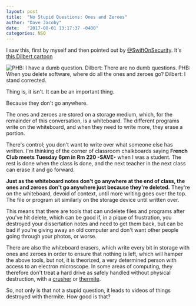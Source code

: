 ```yaml
---
layout: post
title:  "No Stupid Questions: Ones and Zeroes"
author: "Dave Jacoby"
date:   "2017-08-01 13:17:37 -0400"
categories: NSQ
---
```

I saw this, first by myself and then pointed out by [@SwiftOnSecurity][1]. It's [this Dilbert cartoon][2]

![
*PHB:* I have a dumb question.
*Dilbert:* There are no dumb questions.
*PHB:* When you delete software, where do all the ones and zeroes go?
*Dilbert:* I stand corrected.
][3]

Thing is, it isn't. It can be an important thing.

Because they don't go anywhere.

The ones and zeroes are stored on a storage medium, which, for the remainder of this conversation, is a whiteboard. The different programs write on the whiteboard, and when they need to write more, they erase a portion.

There's control; you don't want to write over what someone else has written. I'm thinking of the corner of classroom chalkboards saying **French Club meets Tuesday 6pm in Rm 220 -SAVE-** when I was a student. The rest is done when the class is done, and the next teacher in the next class can erase it and go forward. 

**Just as the whiteboard notes don't go anywhere at the end of class, the ones and zeroes don't go anywhere just because they're deleted.** They're on the whiteboard, devoid of context, until more writing goes over the top. The file or program sit similarly on the storage device until written over.

This means that there are tools that can undelete files and programs after you've hit delete, which can be good if, in a pique of frustration, you destroyed your dissertation notes and need to get them back, but can be bad if you're giving away an old computer and don't want other people going through your photos, or worse.

There are also the whiteboard erasers, which write every bit in storage with ones and zeroes in order to ensure that nothing is left, which will hamper the above tools, but not, it is theorized, a very determined person with access to an electron microscope. In some areas of computing, they therefore don't treat a hard drive as safely handled without physical destruction, with a [crusher][4] or [thermite][5].

So, not only is that not a stupid question, it leads to videos of things destroyed with thermite. How good is that?

[1]: https://twitter.com/SwiftOnSecurity
[2]: http://dilbert.com/strip/2017-08-01
[3]: /images/dt170801.gif
[4]: https://www.youtube.com/watch?v=kCtwsD47nK8
[5]: https://www.youtube.com/watch?v=k-ckechIqW0
